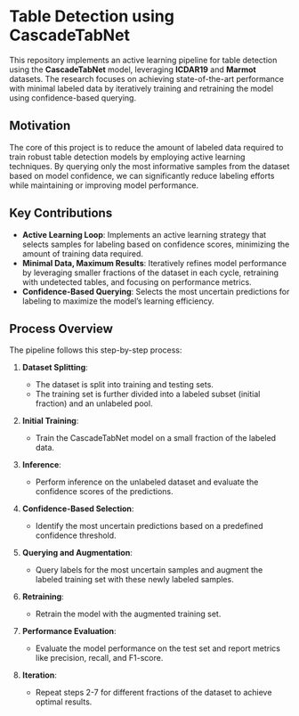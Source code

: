 # Table Detection using CascadeTabNet

This repository implements an active learning pipeline for table detection using the **CascadeTabNet** model, leveraging **ICDAR19** and **Marmot** datasets. The research focuses on achieving state-of-the-art performance with minimal labeled data by iteratively training and retraining the model using confidence-based querying.

## Motivation

The core of this project is to reduce the amount of labeled data required to train robust table detection models by employing active learning techniques. By querying only the most informative samples from the dataset based on model confidence, we can significantly reduce labeling efforts while maintaining or improving model performance.

## Key Contributions

- **Active Learning Loop**: Implements an active learning strategy that selects samples for labeling based on confidence scores, minimizing the amount of training data required.
- **Minimal Data, Maximum Results**: Iteratively refines model performance by leveraging smaller fractions of the dataset in each cycle, retraining with undetected tables, and focusing on performance metrics.
- **Confidence-Based Querying**: Selects the most uncertain predictions for labeling to maximize the model’s learning efficiency.

## Process Overview

The pipeline follows this step-by-step process:

1. **Dataset Splitting**:
   - The dataset is split into training and testing sets.
   - The training set is further divided into a labeled subset (initial fraction) and an unlabeled pool.

2. **Initial Training**:
   - Train the CascadeTabNet model on a small fraction of the labeled data.

3. **Inference**:
   - Perform inference on the unlabeled dataset and evaluate the confidence scores of the predictions.

4. **Confidence-Based Selection**:
   - Identify the most uncertain predictions based on a predefined confidence threshold.

5. **Querying and Augmentation**:
   - Query labels for the most uncertain samples and augment the labeled training set with these newly labeled samples.

6. **Retraining**:
   - Retrain the model with the augmented training set.

7. **Performance Evaluation**:
   - Evaluate the model performance on the test set and report metrics like precision, recall, and F1-score.

8. **Iteration**:
   - Repeat steps 2-7 for different fractions of the dataset to achieve optimal results.

